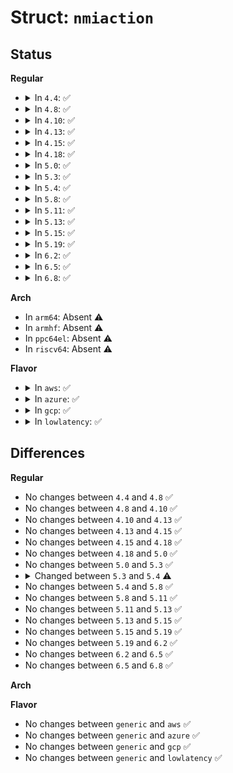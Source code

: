 # Struct: <code>nmiaction</code>

## Status
<b>Regular</b>
<ul>
<li>
<details>
<summary>In <code>4.4</code>: ✅</summary>

```c
struct nmiaction {
    struct list_head list;
    nmi_handler_t handler;
    u64 max_duration;
    struct irq_work irq_work;
    long unsigned int flags;
    const char *name;
};
```
</details>
</li>
<li>
<details>
<summary>In <code>4.8</code>: ✅</summary>

```c
struct nmiaction {
    struct list_head list;
    nmi_handler_t handler;
    u64 max_duration;
    struct irq_work irq_work;
    long unsigned int flags;
    const char *name;
};
```
</details>
</li>
<li>
<details>
<summary>In <code>4.10</code>: ✅</summary>

```c
struct nmiaction {
    struct list_head list;
    nmi_handler_t handler;
    u64 max_duration;
    struct irq_work irq_work;
    long unsigned int flags;
    const char *name;
};
```
</details>
</li>
<li>
<details>
<summary>In <code>4.13</code>: ✅</summary>

```c
struct nmiaction {
    struct list_head list;
    nmi_handler_t handler;
    u64 max_duration;
    struct irq_work irq_work;
    long unsigned int flags;
    const char *name;
};
```
</details>
</li>
<li>
<details>
<summary>In <code>4.15</code>: ✅</summary>

```c
struct nmiaction {
    struct list_head list;
    nmi_handler_t handler;
    u64 max_duration;
    struct irq_work irq_work;
    long unsigned int flags;
    const char *name;
};
```
</details>
</li>
<li>
<details>
<summary>In <code>4.18</code>: ✅</summary>

```c
struct nmiaction {
    struct list_head list;
    nmi_handler_t handler;
    u64 max_duration;
    struct irq_work irq_work;
    long unsigned int flags;
    const char *name;
};
```
</details>
</li>
<li>
<details>
<summary>In <code>5.0</code>: ✅</summary>

```c
struct nmiaction {
    struct list_head list;
    nmi_handler_t handler;
    u64 max_duration;
    struct irq_work irq_work;
    long unsigned int flags;
    const char *name;
};
```
</details>
</li>
<li>
<details>
<summary>In <code>5.3</code>: ✅</summary>

```c
struct nmiaction {
    struct list_head list;
    nmi_handler_t handler;
    u64 max_duration;
    struct irq_work irq_work;
    long unsigned int flags;
    const char *name;
};
```
</details>
</li>
<li>
<details>
<summary>In <code>5.4</code>: ✅</summary>

```c
struct nmiaction {
    struct list_head list;
    nmi_handler_t handler;
    u64 max_duration;
    long unsigned int flags;
    const char *name;
};
```
</details>
</li>
<li>
<details>
<summary>In <code>5.8</code>: ✅</summary>

```c
struct nmiaction {
    struct list_head list;
    nmi_handler_t handler;
    u64 max_duration;
    long unsigned int flags;
    const char *name;
};
```
</details>
</li>
<li>
<details>
<summary>In <code>5.11</code>: ✅</summary>

```c
struct nmiaction {
    struct list_head list;
    nmi_handler_t handler;
    u64 max_duration;
    long unsigned int flags;
    const char *name;
};
```
</details>
</li>
<li>
<details>
<summary>In <code>5.13</code>: ✅</summary>

```c
struct nmiaction {
    struct list_head list;
    nmi_handler_t handler;
    u64 max_duration;
    long unsigned int flags;
    const char *name;
};
```
</details>
</li>
<li>
<details>
<summary>In <code>5.15</code>: ✅</summary>

```c
struct nmiaction {
    struct list_head list;
    nmi_handler_t handler;
    u64 max_duration;
    long unsigned int flags;
    const char *name;
};
```
</details>
</li>
<li>
<details>
<summary>In <code>5.19</code>: ✅</summary>

```c
struct nmiaction {
    struct list_head list;
    nmi_handler_t handler;
    u64 max_duration;
    long unsigned int flags;
    const char *name;
};
```
</details>
</li>
<li>
<details>
<summary>In <code>6.2</code>: ✅</summary>

```c
struct nmiaction {
    struct list_head list;
    nmi_handler_t handler;
    u64 max_duration;
    long unsigned int flags;
    const char *name;
};
```
</details>
</li>
<li>
<details>
<summary>In <code>6.5</code>: ✅</summary>

```c
struct nmiaction {
    struct list_head list;
    nmi_handler_t handler;
    u64 max_duration;
    long unsigned int flags;
    const char *name;
};
```
</details>
</li>
<li>
<details>
<summary>In <code>6.8</code>: ✅</summary>

```c
struct nmiaction {
    struct list_head list;
    nmi_handler_t handler;
    u64 max_duration;
    long unsigned int flags;
    const char *name;
};
```
</details>
</li>
</ul>
<b>Arch</b>
<ul>
<li>
In <code>arm64</code>: Absent ⚠️
</li>
<li>
In <code>armhf</code>: Absent ⚠️
</li>
<li>
In <code>ppc64el</code>: Absent ⚠️
</li>
<li>
In <code>riscv64</code>: Absent ⚠️
</li>
</ul>
<b>Flavor</b>
<ul>
<li>
<details>
<summary>In <code>aws</code>: ✅</summary>

```c
struct nmiaction {
    struct list_head list;
    nmi_handler_t handler;
    u64 max_duration;
    long unsigned int flags;
    const char *name;
};
```
</details>
</li>
<li>
<details>
<summary>In <code>azure</code>: ✅</summary>

```c
struct nmiaction {
    struct list_head list;
    nmi_handler_t handler;
    u64 max_duration;
    long unsigned int flags;
    const char *name;
};
```
</details>
</li>
<li>
<details>
<summary>In <code>gcp</code>: ✅</summary>

```c
struct nmiaction {
    struct list_head list;
    nmi_handler_t handler;
    u64 max_duration;
    long unsigned int flags;
    const char *name;
};
```
</details>
</li>
<li>
<details>
<summary>In <code>lowlatency</code>: ✅</summary>

```c
struct nmiaction {
    struct list_head list;
    nmi_handler_t handler;
    u64 max_duration;
    long unsigned int flags;
    const char *name;
};
```
</details>
</li>
</ul>

## Differences
<b>Regular</b>
<ul>
<li>
No changes between <code>4.4</code> and <code>4.8</code> ✅
</li>
<li>
No changes between <code>4.8</code> and <code>4.10</code> ✅
</li>
<li>
No changes between <code>4.10</code> and <code>4.13</code> ✅
</li>
<li>
No changes between <code>4.13</code> and <code>4.15</code> ✅
</li>
<li>
No changes between <code>4.15</code> and <code>4.18</code> ✅
</li>
<li>
No changes between <code>4.18</code> and <code>5.0</code> ✅
</li>
<li>
No changes between <code>5.0</code> and <code>5.3</code> ✅
</li>
<li>
<details>
<summary>Changed between <code>5.3</code> and <code>5.4</code> ⚠️</summary>
<ul>
<li>
<b>Field removed. </b>
<code>struct irq_work irq_work</code>
</li>
</ul>
</details>
</li>
<li>
No changes between <code>5.4</code> and <code>5.8</code> ✅
</li>
<li>
No changes between <code>5.8</code> and <code>5.11</code> ✅
</li>
<li>
No changes between <code>5.11</code> and <code>5.13</code> ✅
</li>
<li>
No changes between <code>5.13</code> and <code>5.15</code> ✅
</li>
<li>
No changes between <code>5.15</code> and <code>5.19</code> ✅
</li>
<li>
No changes between <code>5.19</code> and <code>6.2</code> ✅
</li>
<li>
No changes between <code>6.2</code> and <code>6.5</code> ✅
</li>
<li>
No changes between <code>6.5</code> and <code>6.8</code> ✅
</li>
</ul>
<b>Arch</b>
<ul>
</ul>
<b>Flavor</b>
<ul>
<li>
No changes between <code>generic</code> and <code>aws</code> ✅
</li>
<li>
No changes between <code>generic</code> and <code>azure</code> ✅
</li>
<li>
No changes between <code>generic</code> and <code>gcp</code> ✅
</li>
<li>
No changes between <code>generic</code> and <code>lowlatency</code> ✅
</li>
</ul>
